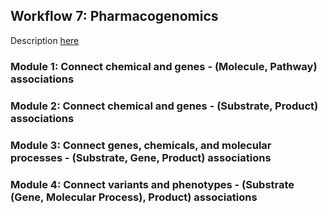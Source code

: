 ## Workflow 7: Pharmacogenomics

Description [here](https://docs.google.com/spreadsheets/d/120pLyAdeC9Ghh3R73S1koCHN3KI-4n2I447VR3Uq7BE/edit#gid=96482005)

### Module 1: Connect chemical and genes - (Molecule, Pathway) associations

### Module 2: Connect chemical and genes - (Substrate, Product) associations

### Module 3: Connect genes, chemicals, and molecular processes - (Substrate, Gene, Product) associations

### Module 4: Connect variants and phenotypes - (Substrate (Gene, Molecular Process), Product) associations
